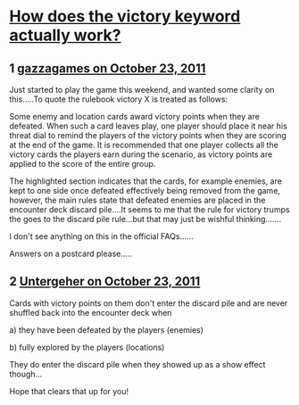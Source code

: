 # [How does the victory keyword actually work?](https://community.fantasyflightgames.com/topic/55198-how-does-the-victory-keyword-actually-work/)

## 1 [gazzagames on October 23, 2011](https://community.fantasyflightgames.com/topic/55198-how-does-the-victory-keyword-actually-work/?do=findComment&comment=546167)

Just started to play the game this weekend, and wanted some clarity on this.....To quote the rulebook victory X is treated as follows:

Some enemy and location cards award victory points
when they are defeated. When such a card leaves play,
one player should place it near his threat dial to remind
the players of the victory points when they are scoring
at the end of the game. It is recommended that one
player collects all the victory cards the players earn
during the scenario, as victory points are applied to the
score of the entire group.

The highlighted section indicates that the cards, for example enemies, are kept to one side once defeated effectively being removed from the game, however, the main rules state that defeated enemies are placed in the encounter deck discard pile....It seems to me that the rule for victory trumps the goes to the discard pile rule...but that may just be wishful thinking.......

I don't see anything on this in the official FAQs......

Answers on a postcard please.....

## 2 [Untergeher on October 23, 2011](https://community.fantasyflightgames.com/topic/55198-how-does-the-victory-keyword-actually-work/?do=findComment&comment=546173)

Cards with victory points on them don't enter the discard pile and are never shuffled back into the encounter deck when

a) they have been defeated by the players (enemies)

b) fully explored by the players (locations)

They do enter the discard pile when they showed up as a show effect though...

Hope that clears that up for you!

